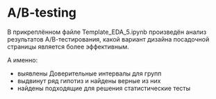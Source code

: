 # A/B-testing
В прикреплённом файле Template_EDA_5.ipynb произведён анализ результатов А/В-тестирования, какой вариант дизайна посадочной страницы является более эффективным.

А именно:
* выявлены Доверительные интервалы для групп
* выдвинут ряд гипотиз и найдены верные из них
* найдены подходящие для решения статистические тесты
